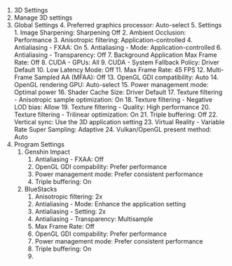 1. 3D Settings
2. Manage 3D settings
3. Global Settings
	4. Preferred graphics processor: Auto-select
	5. Settings
		1. Image Sharpening: Sharpening Off
		2. Ambient Occlusion: Performance
		3. Anisotropic filtering: Application-controlled
		4. Antialiasing - FXAA: On
		5. Antialiasing - Mode: Application-controlled
		6. Antialiasing - Transparency: Off
		7. Background Application Max Frame Rate: Off
		8. CUDA - GPUs: All
		9. CUDA - System Fallback Policy: Driver Default
		10. Low Latency Mode: Off
		11. Max Frame Rate: 45 FPS
		12. Multi-Frame Sampled AA (MFAA): Off
		13. OpenGL GDI compatibility: Auto
		14. OpenGL rendering GPU: Auto-select
		15. Power management mode: Optimal power
		16. Shader Cache Size: Driver Default
		17. Texture filtering - Anisotropic sample optimization: On
		18. Texture filtering - Negative LOD bias: Allow
		19. Texture filtering - Quality: High performance
		20. Texture filtering - Trilinear optimization: On
		21. Triple buffering: Off
		22. Vertical sync: Use the 3D application setting
		23. Virtual Reality - Variable Rate Super Sampling: Adaptive
		24. Vulkan/OpenGL present method: Auto
4. Program Settings
	1. Genshin Impact
		1. Antialiasing - FXAA: Off
		2. OpenGL GDI compability: Prefer performance
		3. Power management mode: Prefer consistent performance
		4. Triple buffering: On
	2. BlueStacks
		1. Anisotropic filtering: 2x
		2. Antialiasing - Mode: Enhance the application setting
		3. Antialiasing - Setting: 2x
		4. Antialiasing - Transparency: Multisample
		5. Max Frame Rate: Off
		6. OpenGL GDI compability: Prefer performance
		7. Power management mode: Prefer consistent performance
		8. Triple buffering: On
		9. 